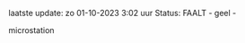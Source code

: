 laatste update: 
zo 01-10-2023  3:02   uur 
Status: FAALT - geel - 
<div class="service Y">microstation</div>